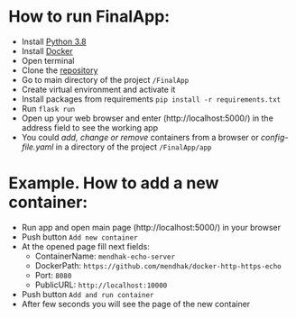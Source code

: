 # How to run FinalApp:

 - Install [Python 3.8](https://www.python.org/downloads/)
- Install [Docker](https://www.docker.com/)
- Open terminal
- Clone the [repository](https://github.com/kuzaster/python_training_2020/tree/main/FinalApp)
- Go to main directory of the project `/FinalApp`
- Create virtual environment and activate it
- Install packages from requirements `pip install -r requirements.txt`
 - Run `flask run` 
- Open up your web browser and enter (http://localhost:5000/) in the address field to see the working app
- You could _add, change or remove_ containers from a browser or _config-file.yaml_ in a directory of the project `/FinalApp/app`

# Example. How to add a new container:

- Run app and open main page (http://localhost:5000/) in your browser
- Push button `Add new container`
- At the opened page fill next fields:
  - ContainerName: `mendhak-echo-server`
  - DockerPath: `https://github.com/mendhak/docker-http-https-echo`
  - Port: `8080`
  - PublicURL: `http://localhost:10000`
- Push button `Add and run container`
- After few seconds you will see the page of the new container